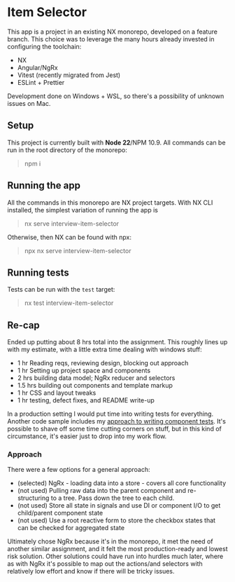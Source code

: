 # Item Selector

This app is a project in an existing NX monorepo, developed on a feature branch.
This choice was to leverage the many hours already invested in configuring the toolchain:
- NX
- Angular/NgRx
- Vitest (recently migrated from Jest)
- ESLint + Prettier

Development done on Windows + WSL, so there's a possibility of unknown issues on Mac.

## Setup

This project is currently built with **Node 22**/NPM 10.9. All commands can be run in the root directory of the monorepo:

> npm i

## Running the app

All the commands in this monorepo are NX project targets.
With NX CLI installed, the simplest variation of running the app is

> nx serve interview-item-selector

Otherwise, then NX can be found with npx:

> npx nx serve interview-item-selector

## Running tests

Tests can be run with the `test` target:

> nx test interview-item-selector

## Re-cap

Ended up putting about 8 hrs total into the assignment.
This roughly lines up with my estimate, with a little extra time dealing with windows stuff:

- 1 hr Reading reqs, reviewing design, blocking out approach
- 1 hr Setting up project space and components
- 2 hrs building data model; NgRx reducer and selectors
- 1.5 hrs building out components and template markup
- 1 hr CSS and layout tweaks
- 1 hr testing, defect fixes, and README write-up

In a production setting I would put time into writing tests for everything.
Another code sample includes my [approach to writing component tests](https://github.com/thunder033/wayfinder/blob/interview-posts-grid/projects/interview-posts-grid/src/lib/components/post/post.component.spec.ts).
It's possible to shave off some time cutting corners on stuff, but in this kind of circumstance, it's easier just to drop into my work flow.

### Approach

There were a few options for a general approach:
- (selected) NgRx - loading data into a store - covers all core functionality
- (not used) Pulling raw data into the parent component and re-structuring to a tree. Pass down the tree to each child.
- (not used) Store all state in signals and use DI or component I/O to get child/parent component state
- (not used) Use a root reactive form to store the checkbox states that can be checked for aggregated state

Ultimately chose NgRx because it's in the monorepo, it met the need of another similar assignment, 
and it felt the most production-ready and lowest risk solution. 
Other solutions could have run into hurdles much later, where as with NgRx it's possible to
map out the actions/and selectors with relatively low effort and know if there will be tricky issues.
